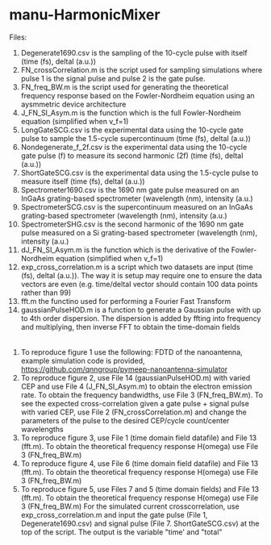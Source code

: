 # manu-HarmonicMixer

Files:
1. Degenerate1690.csv is the sampling of the 10-cycle pulse with itself (time (fs), deltaI (a.u.))
2. FN_crossCorrelation.m is the script used for sampling simulations where pulse 1 is the signal pulse and pulse 2 is the gate pulse.
3. FN_freq_BW.m is the script used for generating the theoretical frequency response based on the Fowler-Nordheim equation using an aysmmetric device architecture
4. J_FN_SI_Asym.m is the function which is the full Fowler-Nordheim equation (simplified when v_f=1)
5. LongGateSCG.csv is the experimental data using the 10-cycle gate pulse to sample the 1.5-cycle supercontinuum (time (fs), deltaI (a.u.))
6. Nondegenerate_f_2f.csv is the experimental data using the 10-cycle gate pulse (f) to measure its second harmonic (2f) (time (fs), deltaI (a.u.))
7. ShortGateSCG.csv is the experimental data using the 1.5-cycle pulse to measure itself (time (fs), deltaI (a.u.))
8. Spectrometer1690.csv is the 1690 nm gate pulse measured on an InGaAs grating-based spectrometer (wavelength (nm), intensity (a.u.)
9. SpectrometerSCG.csv is the supercontinuum measured on an InGaAs grating-based spectrometer  (wavelength (nm), intensity (a.u.)
10. SpectrometerSHG.csv is the second harmonic of the 1690 nm gate pulse measured on a Si grating-based spectrometer  (wavelength (nm), intensity (a.u.)
11. dJ_FN_SI_Asym.m is the function which is the derivative of the Fowler-Nordheim equation (simplified when v_f=1)
12. exp_cross_correlation.m is a script which two datasets are input (time (fs), deltaI (a.u.)). The way it is setup may require one to ensure the data vectors are even (e.g. time/deltaI vector should contain 100 data points rather than 99)
13. fft.m the functino used for performing a Fourier Fast Transform
14. gaussianPulseHOD.m is a function to generate a Gaussian pulse with up to 4th order dispersion. The dispersion is added by ffting into frequency and multiplying, then inverse FFT to obtain the time-domain fields
######
1. To reproduce figure 1 use the following: FDTD of the nanoantenna, example simulation code is provided, https://github.com/qnngroup/pymeep-nanoantenna-simulator
2. To reproduce figure 2, use File 14 (gaussianPulseHOD.m) with varied CEP and use File 4 (J_FN_SI_Asym.m) to obtain the electron emission rate. To obtain the frequency bandwidths, use File 3 (FN_freq_BW.m). To see the expected cross-correlation given a gate pulse + signal pulse with varied CEP, use File 2 (FN_crossCorrelation.m) and change the parameters of the pulse to the desired CEP/cycle count/center wavelengths
3. To reproduce figure 3, use File 1 (time domain field datafile) and File 13 (fft.m). To obtain the theoretical frequency response H(omega) use File 3 (FN_freq_BW.m)
4. To reproduce figure 4, use File 6 (time domain field datafile) and File 13 (fft.m). To obtain the theoretical frequency response H(omega) use File 3 (FN_freq_BW.m)
5. To reproduce figure 5, use Files 7 and 5 (time domain fields) and File 13 (fft.m). To obtain the theoretical frequency response H(omega) use File 3 (FN_freq_BW.m) For the simulated current crosscorrelation, use exp_cross_correlation.m and input the gate pulse (File 1, Degenerate1690.csv) and signal pulse (File 7. ShortGateSCG.csv) at the top of the script. The output is the variable "time' and "total"
